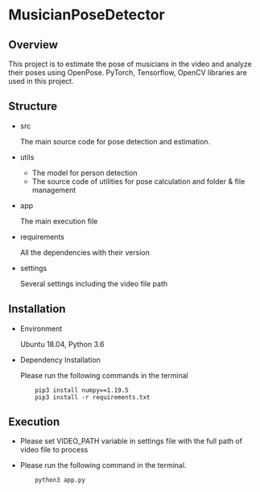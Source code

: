 # MusicianPoseDetector

## Overview

This project is to estimate the pose of musicians in the video and analyze their poses using OpenPose. PyTorch, Tensorflow, 
OpenCV libraries are used in this project.

## Structure

- src

    The main source code for pose detection and estimation.
    
- utils

    * The model for person detection
    * The source code of utilities for pose calculation and folder & file management
    
- app

    The main execution file
    
- requirements

    All the dependencies with their version
    
- settings

    Several settings including the video file path

## Installation

- Environment

    Ubuntu 18.04, Python 3.6

- Dependency Installation

    Please run the following commands in the terminal
    ```
        pip3 install numpy==1.19.5 
        pip3 install -r requirements.txt  
    ```

## Execution

- Please set VIDEO_PATH variable in settings file with the full path of video file to process

- Please run the following command in the terminal.

    ```
        python3 app.py
    ```
